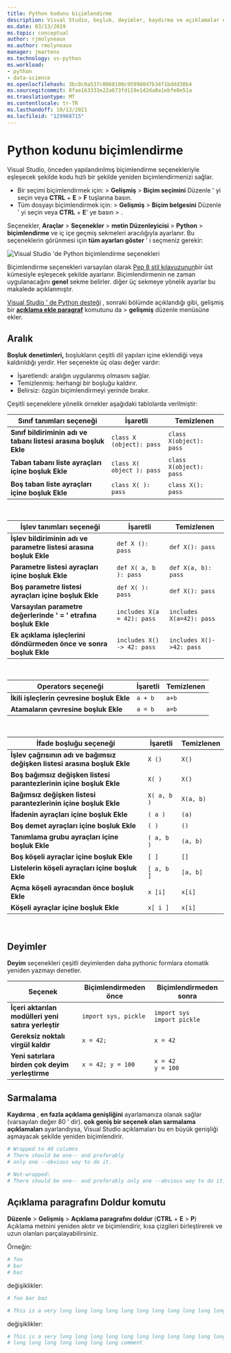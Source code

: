 ```yaml
---
title: Python kodunu biçimlendirme
description: Visual Studio, boşluk, deyimler, kaydırma ve açıklamalar dahil Python kodunu otomatik olarak yeniden biçimlendirebilir.
ms.date: 03/13/2019
ms.topic: conceptual
author: rjmolyneaux
ms.author: rmolyneaux
manager: jmartens
ms.technology: vs-python
ms.workload:
- python
- data-science
ms.openlocfilehash: 3bc8c0a537c8068100c959980d7b34f1bddd30b4
ms.sourcegitcommit: 8fae163333e22a673fd119e1d2da8a1ebfe0e51a
ms.translationtype: MT
ms.contentlocale: tr-TR
ms.lasthandoff: 10/13/2021
ms.locfileid: "129968715"
---
```

# <a name="format-python-code"></a>Python kodunu biçimlendirme

Visual Studio, önceden yapılandırılmış biçimlendirme seçenekleriyle eşleşecek şekilde kodu hızlı bir şekilde yeniden biçimlendirmenizi sağlar.

- Bir seçimi biçimlendirmek için:   >  **Gelişmiş**  >  **Biçim seçimini** Düzenle ' yi seçin veya **CTRL** + **E**  >  **F** tuşlarına basın.
- Tüm dosyayı biçimlendirmek için:   >  **Gelişmiş**  >  **Biçim belgesini** Düzenle ' yi seçin veya **CTRL** + **E**' ye basın  >  .

Seçenekler, **Araçlar**  >  **Seçenekler**  >  **metin Düzenleyicisi**  >  **Python**  >  **biçimlendirme** ve iç içe geçmiş sekmeleri aracılığıyla ayarlanır. Bu seçeneklerin görünmesi için **tüm ayarları göster** ' i seçmeniz gerekir:

![Visual Studio 'de Python biçimlendirme seçenekleri](media/options-editor-formatting.png)

Biçimlendirme seçenekleri varsayılan olarak [Pep 8 stil kılavuzunun](https://www.python.org/dev/peps/pep-0008/)bir üst kümesiyle eşleşecek şekilde ayarlanır. Biçimlendirmenin ne zaman uygulanacağını **genel** sekme belirler. diğer üç sekmeye yönelik ayarlar bu makalede açıklanmıştır.

[Visual Studio ' de Python desteği](installing-python-support-in-visual-studio.md) , sonraki bölümde açıklandığı gibi, gelişmiş bir [**açıklama ekle paragraf**](#fill-comment-paragraph-command) komutunu da   >  **gelişmiş** düzenle menüsüne ekler.

## <a name="spacing"></a>Aralık

**Boşluk denetimleri,** boşlukların çeşitli dil yapıları içine eklendiği veya kaldırıldığı yerdir. Her seçenekte üç olası değer vardır:

- İşaretlendi: aralığın uygulanmış olmasını sağlar.
- Temizlenmiş: herhangi bir boşluğu kaldırır.
- Belirsiz: özgün biçimlendirmeyi yerinde bırakır.

Çeşitli seçeneklere yönelik örnekler aşağıdaki tablolarda verilmiştir:

| Sınıf tanımları seçeneği | İşaretli | Temizlenen |
| --- | --- | --- |
| **Sınıf bildiriminin adı ve tabanı listesi arasına boşluk Ekle** | `class X (object): pass` | `class X(object): pass` |
| **Taban tabanı liste ayraçları içine boşluk Ekle** | `class X( object ): pass` | `class X(object): pass` |
| **Boş taban liste ayraçları içine boşluk Ekle** | `class X( ): pass` | `class X(): pass` |

<br/>

| İşlev tanımları seçeneği | İşaretli | Temizlenen |
| --- | --- | --- |
| **İşlev bildiriminin adı ve parametre listesi arasına boşluk Ekle** | `def X (): pass` | `def X(): pass` |
| **Parametre listesi ayraçları içine boşluk Ekle** | `def X( a, b ): pass` | `def X(a, b): pass` |
| **Boş parametre listesi ayraçları içine boşluk Ekle** | `def X( ): pass` | `def X(): pass` |
| **Varsayılan parametre değerlerinde ' = ' etrafına boşluk Ekle** | `includes X(a = 42): pass` | `includes X(a=42): pass` |
| **Ek açıklama işleçlerini döndürmeden önce ve sonra boşluk Ekle** | `includes X() -> 42: pass` | `includes X()->42: pass` |

<br/>

| Operators seçeneği | İşaretli | Temizlenen |
| --- | --- | --- |
| **İkili işleçlerin çevresine boşluk Ekle** | `a + b` | `a+b` |
| **Atamaların çevresine boşluk Ekle** | `a = b` | `a=b` |

<br/>

| İfade boşluğu seçeneği | İşaretli | Temizlenen |
| --- | --- | --- |
| **İşlev çağrısının adı ve bağımsız değişken listesi arasına boşluk Ekle** | `X ()` | `X()` |
| **Boş bağımsız değişken listesi parantezlerinin içine boşluk Ekle** | `X( )` | `X()` |
| **Bağımsız değişken listesi parantezlerinin içine boşluk Ekle** | `X( a, b )` | `X(a, b)` |
| **İfadenin ayraçları içine boşluk Ekle** | `( a )` | `(a)` |
| **Boş demet ayraçları içine boşluk Ekle** | `( )` | `()` |
| **Tanımlama grubu ayraçları içine boşluk Ekle** | `( a, b )` | `(a, b)` |
| **Boş köşeli ayraçlar içine boşluk Ekle** | `[ ]` | `[]` |
| **Listelerin köşeli ayraçları içine boşluk Ekle** | `[ a, b ]` | `[a, b]` |
| **Açma köşeli ayracından önce boşluk Ekle** | `x [i]` | `x[i]` |
| **Köşeli ayraçlar içine boşluk Ekle** | `x[ i ]` | `x[i]` |

<br/>

## <a name="statements"></a>Deyimler

**Deyim** seçenekleri çeşitli deyimlerden daha pythonic formlara otomatik yeniden yazmayı denetler.

| Seçenek | Biçimlendirmeden önce | Biçimlendirmeden sonra |
| --- | --- | --- |
| **İçeri aktarılan modülleri yeni satıra yerleştir** | `import sys, pickle` | `import sys`<br/>`import pickle` |
| **Gereksiz noktalı virgül kaldır** | `x = 42;` | `x = 42` |
| **Yeni satırlara birden çok deyim yerleştirme** | `x = 42; y = 100` | `x = 42`<br/>`y = 100` |

## <a name="wrapping"></a>Sarmalama

**Kaydırma** , **en fazla açıklama genişliğini** ayarlamanıza olanak sağlar (varsayılan değer 80 ' dir). **çok geniş bir seçenek olan sarmalama açıklamaları** ayarlandıysa, Visual Studio açıklamaları bu en büyük genişliği aşmayacak şekilde yeniden biçimlendirir.

```python
# Wrapped to 40 columns
# There should be one-- and preferably
# only one --obvious way to do it.
```

```python
# Not-wrapped:
# There should be one-- and preferably only one --obvious way to do it.
```

## <a name="fill-comment-paragraph-command"></a>Açıklama paragrafını Doldur komutu

**Düzenle**  >  **Gelişmiş**  >  **Açıklama paragrafını doldur** (**CTRL** + **E**  >  **P**) Açıklama metnini yeniden akıtır ve biçimlendirir, kısa çizgileri birleştirerek ve uzun olanları parçalayabilirsiniz.

Örneğin:

```python
# foo
# bar
# baz
```

değişiklikler:

```python
# foo bar baz
```

```python
# This is a very long long long long long long long long long long long long long long long long long long long comment
```

değişiklikler:

```python
# This is a very long long long long long long long long long long long long
# long long long long long long long comment
```
